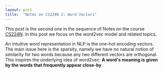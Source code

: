 ```yaml
---
layout: post
title:  "Notes on CS224N 2: Word Vectors"
---
```

This post is the second one in the sequence of Notes on the course [CS224N](https://web.stanford.edu/class/archive/cs/cs224n/cs224n.1194/index.html). In this post we focus on the word2vec model and related topics.

An intuitive word representation in NLP is the one-hot encoding vectors. The main issue here is the sparsity, namely we have no natural notion of similarity for two words because any two different vectors are orthogonal. This inspires the underlying idea of word2vec: __A word's meaning is given by the words that frequently appear close-by__.